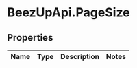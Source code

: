 # BeezUpApi.PageSize

## Properties
Name | Type | Description | Notes
------------ | ------------- | ------------- | -------------


